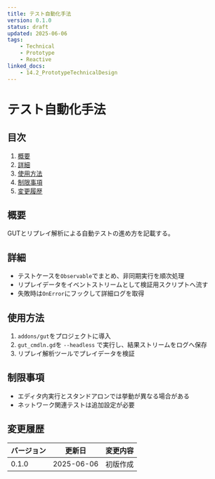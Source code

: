 ```yaml
---
title: テスト自動化手法
version: 0.1.0
status: draft
updated: 2025-06-06
tags:
    - Technical
    - Prototype
    - Reactive
linked_docs:
    - 14.2_PrototypeTechnicalDesign
---
```


# テスト自動化手法

## 目次

1. [概要](#概要)
2. [詳細](#詳細)
3. [使用方法](#使用方法)
4. [制限事項](#制限事項)
5. [変更履歴](#変更履歴)

## 概要

GUTとリプレイ解析による自動テストの進め方を記載する。

## 詳細

- テストケースを`Observable`でまとめ、非同期実行を順次処理
- リプレイデータをイベントストリームとして検証用スクリプトへ流す
- 失敗時は`OnError`にフックして詳細ログを取得

## 使用方法

1. `addons/gut`をプロジェクトに導入
2. `gut_cmdln.gd`を `--headless` で実行し、結果ストリームをログへ保存
3. リプレイ解析ツールでプレイデータを検証

## 制限事項

- エディタ内実行とスタンドアロンでは挙動が異なる場合がある
- ネットワーク関連テストは追加設定が必要

## 変更履歴

| バージョン | 更新日     | 変更内容 |
| ---------- | ---------- | -------- |
| 0.1.0      | 2025-06-06 | 初版作成 |

